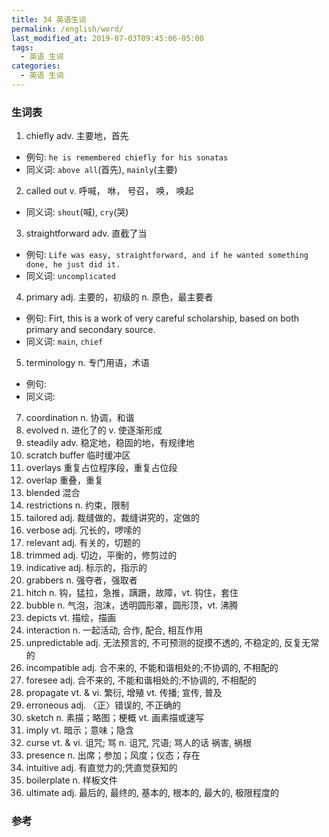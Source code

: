 ```yaml
---
title: 34 英语生词
permalink: /english/word/
last_modified_at: 2019-07-03T09:45:06-05:00
tags:
  - 英语 生词
categories:
  - 英语 生词
---
```


### 生词表
1. chiefly       adv. 主要地，首先
  - 例句: `he is remembered chiefly for his sonatas`
  - 同义词: `above all`(首先), `mainly`(主要)

2. called out      v. 呼喊， 咻， 号召， 唤， 唤起
  - 同义词: `shout`(喊), `cry`(哭)

3. straightforward      adv. 直截了当
  - 例句: `Life was easy, straightforward, and if he wanted something done, he just did it.`
  - 同义词: `uncomplicated`
4. primary     adj. 主要的，初级的   n. 原色，最主要者
  - 例句: Firt, this is a work of very careful scholarship, based on both primary and secondary source.
  - 同义词: `main`, `chief`

5. terminology      n. 专门用语，术语
  - 例句:
  - 同义词:

7. coordination      n. 协调，和谐
8. evolved     n. 进化了的  v. 使逐渐形成
9. steadily     adv. 稳定地，稳固的地，有规律地
10. scratch buffer      临时缓冲区
11. overlays     重复占位程序段，重复占位段
12. overlap       重叠，重复
13. blended      混合
14. restrictions      n. 约束，限制
15. tailored      adj. 裁缝做的，裁缝讲究的，定做的
16. verbose      adj. 冗长的，啰嗦的
17. relevant      adj. 有关的，切题的
18. trimmed     adj. 切边，平衡的，修剪过的
19. indicative      adj. 标示的，指示的
20. grabbers      n. 强夺者，强取者
21. hitch      n. 钩，猛拉，急推，蹒跚，故障，vt. 钩住，套住
22. bubble      n. 气泡，泡沫，透明圆形罩，圆形顶，vt. 沸腾
23. depicts      vt. 描绘，描画
24. interaction   n. 一起活动, 合作, 配合, 相互作用
25. unpredictable     adj. 无法预言的, 不可预测的捉摸不透的, 不稳定的, 反复无常的
26. incompatible    adj. 合不来的, 不能和谐相处的;不协调的, 不相配的
27. foresee     adj. 合不来的, 不能和谐相处的;不协调的, 不相配的
28. propagate    vt. & vi. 繁衍, 增殖 vt. 传播; 宣传, 普及
29. erroneous    adj. 〈正〉错误的, 不正确的
30. sketch    n. 素描；略图；梗概 vt. 画素描或速写
31. imply    vt. 暗示；意味；隐含
32. curse    vt. & vi. 诅咒; 骂  n. 诅咒, 咒语; 骂人的话 祸害, 祸根
33. presence    n. 出席；参加；风度；仪态；存在
34. intuitive  adj. 有直觉力的;凭直觉获知的
35. boilerplate    n. 样板文件
36. ultimate    adj. 最后的, 最终的, 基本的, 根本的, 最大的, 极限程度的


### 参考
